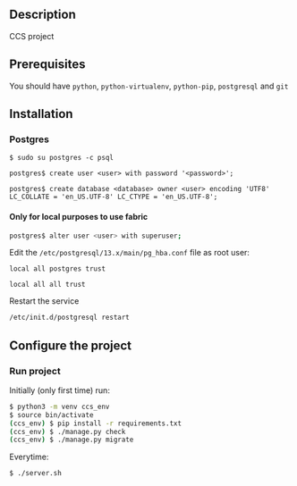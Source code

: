 ## Description
CCS project

## Prerequisites

You should have `python`, `python-virtualenv`, `python-pip`, `postgresql` and `git`


## Installation

### Postgres

```
$ sudo su postgres -c psql

postgres$ create user <user> with password '<password>';

postgres$ create database <database> owner <user> encoding 'UTF8' LC_COLLATE = 'en_US.UTF-8' LC_CTYPE = 'en_US.UTF-8';
```

#### Only for local purposes to use fabric

```sh
postgres$ alter user <user> with superuser;
```

Edit the `/etc/postgresql/13.x/main/pg_hba.conf` file as root user:

```
local all postgres trust

local all all trust
```

Restart the service

```sh
/etc/init.d/postgresql restart
```


## Configure the project

### Run project

Initially (only first time) run:

```sh
$ python3 -m venv ccs_env
$ source bin/activate
(ccs_env) $ pip install -r requirements.txt
(ccs_env) $ ./manage.py check
(ccs_env) $ ./manage.py migrate
```

Everytime:
```sh
$ ./server.sh
```
